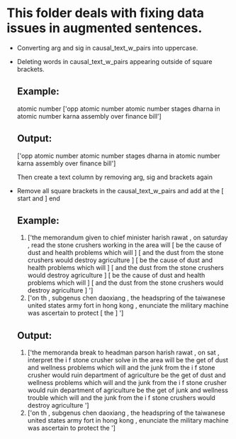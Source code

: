 # This folder deals with fixing data issues in augmented sentences.

- Converting arg and sig in causal_text_w_pairs into uppercase.
- Deleting words in causal_text_w_pairs appearing outside of square brackets.
  ## Example:
  atomic number ['<ARG1>opp atomic number atomic number stages dharna in atomic number karna assembly</ARG1> <SIG0>over</SIG0> <ARG0>finance bill</ARG0>']
  ## Output:
  ['<ARG1>opp atomic number atomic number stages dharna in atomic number karna assembly</ARG1> <SIG0>over</SIG0> <ARG0>finance bill</ARG0>']

  Then create a text column by removing arg, sig and brackets again
  
- Remove all square brackets in the causal_text_w_pairs and add at the [ start and ] end

  ## Example:
  1. ['the memorandum given to chief minister harish rawat , on saturday , read <ARG0>the stone crushers working in the area</ARG0> <SIG0>will [ be the cause of</SIG0> <ARG1>dust and health problems</ARG1> which will ] [ and the dust from the stone crushers would destroy agriculture ] [ be the cause of <ARG0>dust and health problems</ARG0> which <SIG0>will ] [ and the dust from the stone crushers would destroy agriculture ] [ be the cause of dust and health problems which will ] [ and <ARG0>the dust from the stone crushers</ARG0> <ARG1><SIG0>would destroy</SIG0> agriculture</ARG1> ] ']
  2. ['on th , subgenus chen daoxiang , the headspring of the taiwanese united states army fort in hong kong , enunciate <ARG1>the military machine was ascertain to protect  [ the ]  ']


  ## Output:
  1. ['the memoranda break to headman parson harish rawat , on sat , interpret <ARG0>the i f stone crusher solve in the area</ARG0> <SIG0>will  be the get of</SIG0> <ARG1>dust and wellness problems</ARG1> which will   and the junk from the i f stone crusher would ruin department of agriculture   be the get of <ARG0>dust and wellness problems</ARG0> which <SIG0>will   and the junk from the i f stone crusher would ruin department of agriculture   be the get of junk and wellness trouble which will   and <ARG0>the junk from the i f stone crushers</ARG0> <ARG1><SIG0>would destroy</SIG0> agriculture</ARG1>  ']
  2. ['on th , subgenus chen daoxiang , the headspring of the taiwanese united states army fort in hong kong , enunciate <ARG1>the military machine was ascertain to protect  the  ']

